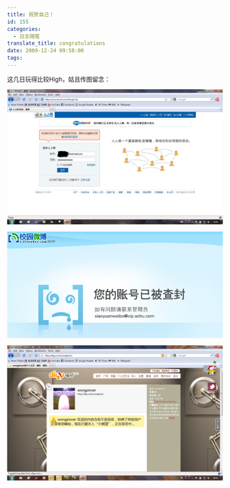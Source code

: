 ```yaml
---
title: 祝贺自己！
id: 155
categories:
  - 日志随笔
translate_title: congratulations
date: 2009-12-24 09:58:00
tags:
---
```


这几日玩得比较High，姑且传图留念：

![](/assets/img/blogimgs/capture/renren_ban.jpg) 

![](/assets/img/blogimgs/capture/chinaren_ban.jpg) 

![](/assets/img/blogimgs/capture/digu_ban.jpg) 